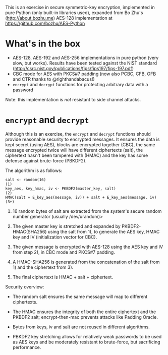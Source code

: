 This is an exercise in secure symmetric-key encryption, implemented in pure
Python (only built-in libraries used), expanded from Bo Zhu's (http://about.bozhu.me)
AES-128 implementation at https://github.com/bozhu/AES-Python

# What's in the box

- AES-128, AES-192 and AES-256 implementations in pure python (very slow, but
  works).
  Results have been tested against the NIST standard (http://csrc.nist.gov/publications/fips/fips197/fips-197.pdf)
- CBC mode for AES with PKCS#7 padding (now also PCBC, CFB, OFB and CTR thanks to @righthandabacus!)
- `encrypt` and `decrypt` functions for protecting arbitrary data with a
  password

Note: this implementation is *not* resistant to side channel attacks.

# `encrypt` and `decrypt`

Although this is an exercise, the `encrypt` and `decrypt` functions should
provide reasonable security to encrypted messages. It ensures the data is 
kept secret (using AES), blocks are encrypted together (CBC), the same
message encrypted twice will have different ciphertexts (salt), the ciphertext
hasn't been tampered with (HMAC) and the key has some defense against brute-force
(PBKDF2).

The algorithm is as follows:

    salt <- random(16)                                                        (1)
    key_aes, key_hmac, iv <- PKBDF2(master_key, salt)                         (2)
    HMAC(salt + E_key_aes(message, iv)) + salt + E_key_aes(message, iv)       (3+)


1. 16 random bytes of salt are extracted from the system's secure random number
generator (usually /dev/urandom)>

2. The given master key is stretched and expanded by PKBDF2-HMAC(SHA256) using
the salt from 1), to generate the AES key, HMAC key and IV (initialization
vector for CBC).

3. The given message is encrypted with AES-128 using the AES key and IV from
step 2), in CBC mode and PKCS#7 padding.

4. A HMAC-SHA256 is generated from the concatenation of the salt from 1) and
the ciphertext from 3).

5. The final ciphertext is HMAC + salt + ciphertext.



Security overview:

- The random salt ensures the same message will map to different ciphertexts.

- The HMAC ensures the integrity of both the entire ciphertext and the PKBDF2
  salt; encrypt-then-mac prevents attacks like Padding Oracle.

- Bytes from keys, iv and salt are not reused in different algorithms.

- PBKDF2 key stretching allows for relatively weak passwords to be used as AES
  keys and be moderately resistant to brute-force, but sacrificing performance.
